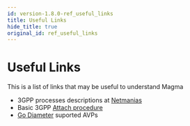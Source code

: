 ```yaml
---
id: version-1.8.0-ref_useful_links
title: Useful Links
hide_title: true
original_id: ref_useful_links
---
```


# Useful Links

This is a list of links that may be useful to understand Magma

- 3GPP processes descriptions at [Netmanias](https://www.netmanias.com/)
- Basic 3GPP [Attach procedure](https://www.netmanias.com/en/post/techdocs/6102/emm-initial-attach-lte/emm-procedure-1-initial-attach-part-2-call-flow-of-initial-attach)
- [Go Diameter](https://github.com/fiorix/go-diameter/blob/master/diam/dict/default.go) suported AVPs
